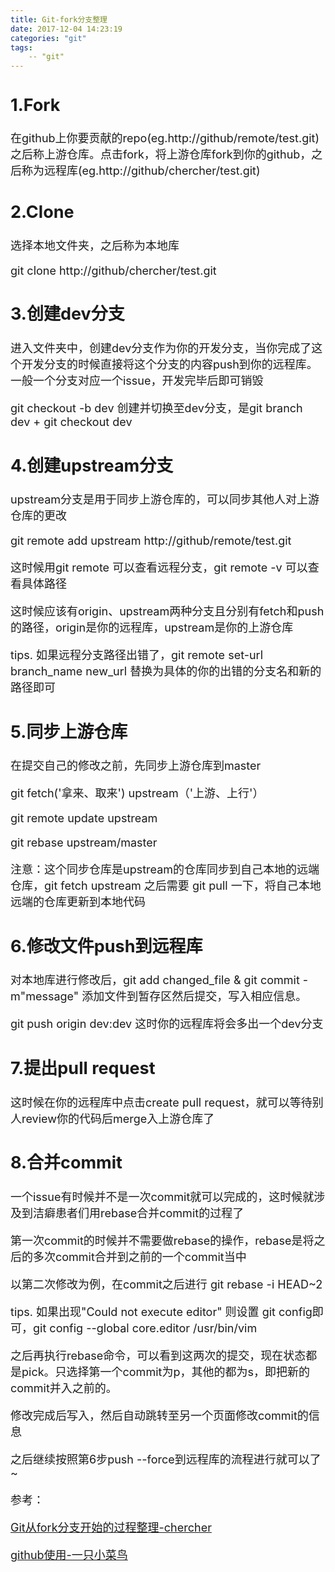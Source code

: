 ```yaml
---
title: Git-fork分支整理
date: 2017-12-04 14:23:19
categories: "git"
tags:
	-- "git"
---
```


<font size=4>

## 1.Fork    

在github上你要贡献的repo(eg.http://github/remote/test.git)之后称上游仓库。点击fork，将上游仓库fork到你的github，之后称为远程库(eg.http://github/chercher/test.git)

## 2.Clone    

选择本地文件夹，之后称为本地库

git clone http://github/chercher/test.git


## 3.创建dev分支

进入文件夹中，创建dev分支作为你的开发分支，当你完成了这个开发分支的时候直接将这个分支的内容push到你的远程库。一般一个分支对应一个issue，开发完毕后即可销毁

git checkout -b dev 创建并切换至dev分支，是git branch dev + git checkout dev


## 4.创建upstream分支

upstream分支是用于同步上游仓库的，可以同步其他人对上游仓库的更改

git remote add upstream http://github/remote/test.git

这时候用git remote 可以查看远程分支，git remote -v 可以查看具体路径

这时候应该有origin、upstream两种分支且分别有fetch和push的路径，origin是你的远程库，upstream是你的上游仓库

tips. 如果远程分支路径出错了，git remote set-url branch_name new_url 替换为具体的你的出错的分支名和新的路径即可

## 5.同步上游仓库

在提交自己的修改之前，先同步上游仓库到master

git fetch('拿来、取来') upstream（'上游、上行'） 

git remote update upstream

git rebase upstream/master

注意：这个同步仓库是upstream的仓库同步到自己本地的远端仓库，git fetch upstream 之后需要 git pull 一下，将自己本地远端的仓库更新到本地代码




## 6.修改文件push到远程库

对本地库进行修改后，git add changed_file & git commit -m"message" 添加文件到暂存区然后提交，写入相应信息。

git push origin dev:dev 这时你的远程库将会多出一个dev分支


## 7.提出pull request

这时候在你的远程库中点击create pull request，就可以等待别人review你的代码后merge入上游仓库了



## 8.合并commit

一个issue有时候并不是一次commit就可以完成的，这时候就涉及到洁癖患者们用rebase合并commit的过程了

第一次commit的时候并不需要做rebase的操作，rebase是将之后的多次commit合并到之前的一个commit当中

以第二次修改为例，在commit之后进行  git rebase -i HEAD~2 

tips. 如果出现"Could not execute editor"  则设置 git config即可，git config --global core.editor /usr/bin/vim

之后再执行rebase命令，可以看到这两次的提交，现在状态都是pick。只选择第一个commit为p，其他的都为s，即把新的commit并入之前的。

修改完成后写入，然后自动跳转至另一个页面修改commit的信息

之后继续按照第6步push --force到远程库的流程进行就可以了~

参考：

[Git从fork分支开始的过程整理-chercher](https://www.cnblogs.com/chercher/p/5587979.html)

[github使用-一只小菜鸟](http://www.jianshu.com/p/79454cf00945)